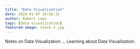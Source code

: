 ```yaml
---
title: "Data Visualization"
date: 2020-01-07 14:56:32
author: Robert Laws
tags: [data visualization]
featured-image: stock-3.jpg
---
```

Notes on Data Visualization <!-- more -->... Learning about Data Visualization.